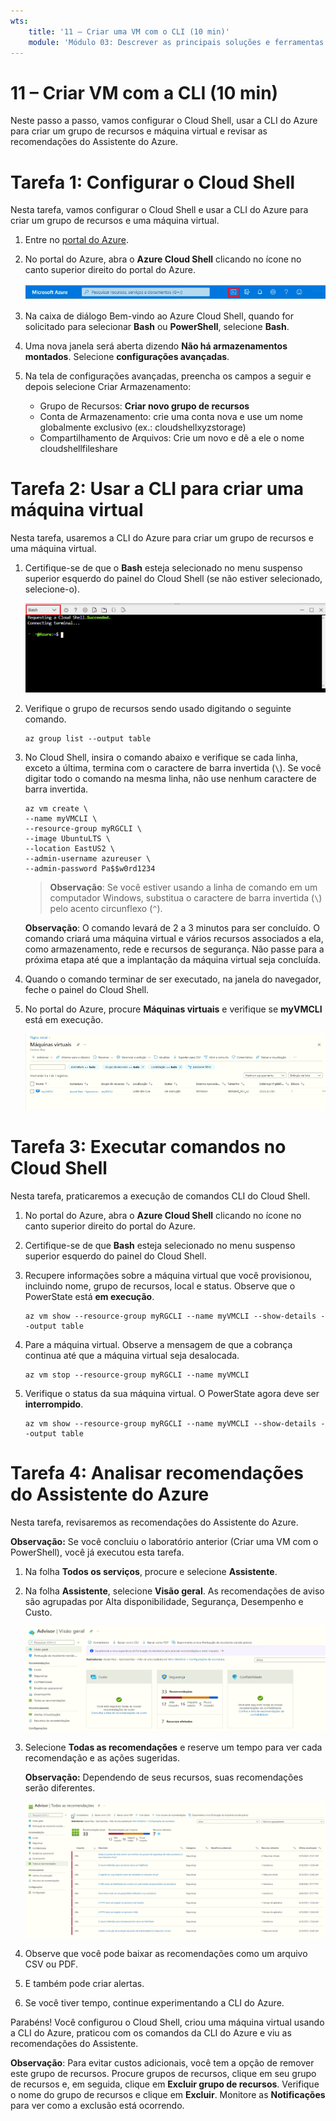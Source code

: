 ```yaml
---
wts:
    title: '11 – Criar uma VM com o CLI (10 min)'
    module: 'Módulo 03: Descrever as principais soluções e ferramentas de gerenciamento'
---
```

# 11 – Criar VM com a CLI (10 min)

Neste passo a passo, vamos configurar o Cloud Shell, usar a CLI do Azure para criar um grupo de recursos e máquina virtual e revisar as recomendações do Assistente do Azure. 

# Tarefa 1: Configurar o Cloud Shell 

Nesta tarefa, vamos configurar o Cloud Shell e usar a CLI do Azure para criar um grupo de recursos e uma máquina virtual.  

1. Entre no [portal do Azure](https://portal.azure.com).

2. No portal do Azure, abra o **Azure Cloud Shell** clicando no ícone no canto superior direito do portal do Azure.

    ![Captura de tela do ícone do Azure Cloud Shell no portal do Azure.](../images/1002.png)
   
3. Na caixa de diálogo Bem-vindo ao Azure Cloud Shell, quando for solicitado para selecionar **Bash** ou **PowerShell**, selecione **Bash**. 

4. Uma nova janela será aberta dizendo **Não há armazenamentos montados**. Selecione **configurações avançadas**.

5. Na tela de configurações avançadas, preencha os campos a seguir e depois selecione Criar Armazenamento:
    - Grupo de Recursos: **Criar novo grupo de recursos**
    - Conta de Armazenamento: crie uma conta nova e use um nome globalmente exclusivo (ex.: cloudshellxyzstorage)
    - Compartilhamento de Arquivos: Crie um novo e dê a ele o nome cloudshellfileshare


# Tarefa 2: Usar a CLI para criar uma máquina virtual

Nesta tarefa, usaremos a CLI do Azure para criar um grupo de recursos e uma máquina virtual.

1. Certifique-se de que o **Bash** esteja selecionado no menu suspenso superior esquerdo do painel do Cloud Shell (se não estiver selecionado, selecione-o).

    ![Captura de tela do Azure Cloud Shell do portal do Azure com a lista suspensa Bash destacada.](../images/1002a.png)


2. Verifique o grupo de recursos sendo usado digitando o seguinte comando.

    ```cli
    az group list --output table
    ```

4. No Cloud Shell, insira o comando abaixo e verifique se cada linha, exceto a última, termina com o caractere de barra invertida (`\`). Se você digitar todo o comando na mesma linha, não use nenhum caractere de barra invertida. 

    ```cli
    az vm create \
    --name myVMCLI \
    --resource-group myRGCLI \
    --image UbuntuLTS \
    --location EastUS2 \
    --admin-username azureuser \
    --admin-password Pa$$w0rd1234
    ```

    >**Observação**: Se você estiver usando a linha de comando em um computador Windows, substitua o caractere de barra invertida (`\`) pelo acento circunflexo (`^`).

    **Observação**: O comando levará de 2 a 3 minutos para ser concluído. O comando criará uma máquina virtual e vários recursos associados a ela, como armazenamento, rede e recursos de segurança. Não passe para a próxima etapa até que a implantação da máquina virtual seja concluída. 

5. Quando o comando terminar de ser executado, na janela do navegador, feche o painel do Cloud Shell.

6. No portal do Azure, procure **Máquinas virtuais** e verifique se **myVMCLI** está em execução.

    ![Captura de tela da página de máquinas virtuais com myVMPS em estado de execução.](../images/1101.png)


# Tarefa 3: Executar comandos no Cloud Shell

Nesta tarefa, praticaremos a execução de comandos CLI do Cloud Shell. 

1. No portal do Azure, abra o **Azure Cloud Shell** clicando no ícone no canto superior direito do portal do Azure.

2. Certifique-se de que **Bash** esteja selecionado no menu suspenso superior esquerdo do painel do Cloud Shell.

3. Recupere informações sobre a máquina virtual que você provisionou, incluindo nome, grupo de recursos, local e status. Observe que o PowerState está **em execução**.

    ```cli
    az vm show --resource-group myRGCLI --name myVMCLI --show-details --output table 
    ```

4. Pare a máquina virtual. Observe a mensagem de que a cobrança continua até que a máquina virtual seja desalocada. 

    ```cli
    az vm stop --resource-group myRGCLI --name myVMCLI
    ```

5. Verifique o status da sua máquina virtual. O PowerState agora deve ser **interrompido**.

    ```cli
    az vm show --resource-group myRGCLI --name myVMCLI --show-details --output table 
    ```

# Tarefa 4: Analisar recomendações do Assistente do Azure

Nesta tarefa, revisaremos as recomendações do Assistente do Azure.

   **Observação:** Se você concluiu o laboratório anterior (Criar uma VM com o PowerShell), você já executou esta tarefa. 

1. Na folha **Todos os serviços**, procure e selecione **Assistente**. 

2. Na folha **Assistente**, selecione **Visão geral**. As recomendações de aviso são agrupadas por Alta disponibilidade, Segurança, Desempenho e Custo. 

    ![Captura de tela da página Visão geral do Assistente. ](../images/1103.png)

3. Selecione **Todas as recomendações** e reserve um tempo para ver cada recomendação e as ações sugeridas. 

    **Observação:** Dependendo de seus recursos, suas recomendações serão diferentes. 

    ![Captura de tela da página Todas as recomendações do Assistente. ](../images/1104.png)

4. Observe que você pode baixar as recomendações como um arquivo CSV ou PDF. 

5. E também pode criar alertas. 

6. Se você tiver tempo, continue experimentando a CLI do Azure. 

Parabéns! Você configurou o Cloud Shell, criou uma máquina virtual usando a CLI do Azure, praticou com os comandos da CLI do Azure e viu as recomendações do Assistente.

**Observação**: Para evitar custos adicionais, você tem a opção de remover este grupo de recursos. Procure grupos de recursos, clique em seu grupo de recursos e, em seguida, clique em **Excluir grupo de recursos**. Verifique o nome do grupo de recursos e clique em **Excluir**. Monitore as **Notificações** para ver como a exclusão está ocorrendo.
